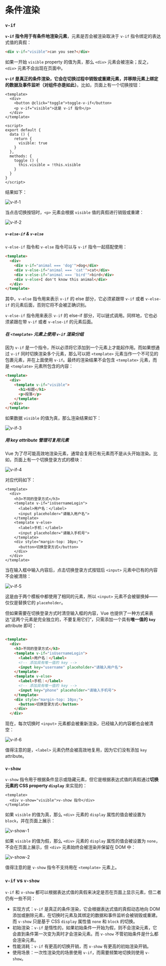 # 条件渲染

### `v-if`

**`v-if` 指令用于有条件地渲染元素**，元素是否会被渲染取决于 `v-if` 指令绑定的表达式值的真假：

```html
<div v-if="visible">can you see?</div>
```

如果一开始 `visible` property 的值为真，那么 `<div>` 元素会被渲染；反之，`<div>` 元素不会出现在页面中。

**`v-if` 是真正的条件渲染，它会在切换过程中销毁或重建元素，并移除元素上绑定的数据及事件监听（对组件亦是如此）**。比如，页面上有一个切换按钮：

```vue
<template>
  <div>
    <button @click="toggle">toggle-v-if</button>
    <p v-if="visible">这是 v-if 指令</p>
  </div>
</template>

<script>
export default {
  data () {
    return {
      visible: true
    }
  },
  methods: {
    toggle () {
      this.visible = !this.visible
    }
  }
}
</script>
```

结果如下：

![v-if-1](./imgs/v-if-1.png)

当点击切换按钮时，`<p>` 元素会根据 `visible` 值的真假进行销毁或重建：

![v-if-2](./imgs/v-if-2.gif)

##### `v-else-if` & `v-else`

`v-else-if` 指令和 `v-else` 指令可以与 `v-if` 指令一起搭配使用：

```html
<template>
  <div>
    <div v-if="animal === 'dog'">dog</div>
    <div v-else-if="animal === 'cat'">cat</div>
    <div v-else-if="animal === 'bird'">bird</div>
    <div v-else>I don't know this animal</div>
  </div>
</template>
```

其中，`v-else` 指令用来表示 `v-if` 的 else 部分，它必须紧跟带 `v-if` 或者 `v-else-if` 的元素后面，否则它将不会被正确识别。

`v-else-if` 指令用来表示 `v-if` 的 else-if 部分，可以链式调用。同样地，它也必须紧跟在带 `v-if` 或者 `v-else-if` 的元素后面。

##### 在 `<template>` 元素上使用 `v-if` 渲染分组

因为 `v-if` 是一个指令，所以必须将它添加到一个元素上才能起作用。而如果想通过 `v-if` 同时切换渲染多个元素，那么可以把  `<template>` 元素当作一个不可见的包裹元素，并在上面使用 `v-if`。最终的渲染结果不会包含 `<template>` 元素，而是 `<template>` 元素所包含的内容：

```html
<template>
  <div>
    <template v-if="visible">
      <h1>标题</h1>
      <p>段落</p>
    </template>
  </div>
</template>
```

如果数据 `visible` 的值为真，那么渲染结果如下：

![v-if-3](./imgs/v-if-3.png)

##### 用 key attribute 管理可复用元素

Vue 为了尽可能高效地渲染元素，通常会复用已有元素而不是从头开始渲染。比如，页面上有一个切换登录方式的模块：

![v-if-4](./imgs/v-if-4.png)

对应代码如下：

```vue
<template>
  <div>
    <h3>不同的登录方式</h3>
    <template v-if="isUsernameLogin">
      <label>用户名：</label>
      <input placeholder="请输入用户名">
    </template>
    <template v-else>
      <label>手机：</label>
      <input placeholder="请输入手机号">
    </template>
    <div style="margin-top: 10px;">
      <button>切换登录方式</button>
    </div>
  </div>
</template>
```

当在输入框中输入内容后，点击切换登录方式按钮后 `<input>` 元素中已有的内容不会被清除：

![v-if-5](./imgs/v-if-5.gif)

这是由于两个模板中都使用了相同的元素，所以 `<input>` 元素不会被替换掉——仅仅是替换它的 `placeholder`。

但如果需要在切换登录方式时清空输入框的内容，Vue 也提供了一种方式来表达“这两个元素是完全独立的，不要复用它们“，只需添加一个具有**唯一值的 `key`** attribute 即可：

```html

<template>
  <div>
    <h3>不同的登录方式</h3>
    <template v-if="isUsernameLogin">
      <label>用户名：</label>
      <!-- 添加具有唯一值的 key -->
      <input key="username" placeholder="请输入用户名">
    </template>
    <template v-else>
      <label>手机：</label>
      <!-- 添加具有唯一值的 key -->
      <input key="phone" placeholder="请输入手机号">
    </template>
    <div style="margin-top: 10px;">
      <button>切换登录方式</button>
    </div>
  </div>
```

现在，每次切换时  `<input>`  元素都会被重新渲染，已经输入的内容都也会被清空：

![v-if-6](./imgs/v-if-6.gif)

值得注意的是，`<label>` 元素仍然会被高效地复用，因为它们没有添加 `key` attribute。

### `v-show`

`v-show` 指令用于根据条件显示或隐藏元素，但它是根据表达式值的真假通过**切换元素的 CSS property `display`** 来实现的：

```vue
<template>
  <div v-show="visible">v-show 指令</div>
</template>
```

如果 `visible` 的值为真，那么 `<div>` 元素的 `display` 属性的值会被设置为 `block`，并在页面上展示：

![v-show-1](./imgs/v-show-1.png)

如果 `visible` 的值为假，那么 `<div>` 元素的 `display` 属性的值会被设置为 `none`，不会在页面上展示，但 `<div>` 元素始终会被渲染并保留在 DOM 中：

![v-show-2](./imgs/v-show-2.png)

值得注意的是 `v-show` 指令不支持用在 `<template>` 元素上。

### `v-if` vs `v-show`

`v-if` 和 `v-show` 都可以根据表达式值的真假来决定是否在页面上显示元素，但二者仍有一些不同：

- 实现方式：`v-if` 是真正的条件渲染，它会根据表达式值的真假动态地向 DOM 添加或删除元素，在切换时元素及其绑定的数据和事件监听会被销毁或重建。而 `v-show` 只是基于 CSS `display` 属性值 `none` 和 `block` 的切换。
- 初始渲染：`v-if` 是惰性的，如果初始条件一开始为假，则不会渲染元素，它会直到条件第一次变为真时才会渲染元素。而 `v-show` 不管初始条件是什么都会渲染元素。
- 性能消耗：`v-if` 有更高的切换开销，而 `v-show` 有更高的初始渲染开销。
- 使用场景：一次性渲染完的场景使用 `v-if`，而需要频繁地切换则使用 `v-show`。




